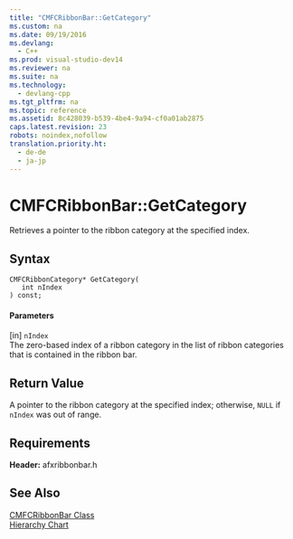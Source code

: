 ```yaml
---
title: "CMFCRibbonBar::GetCategory"
ms.custom: na
ms.date: 09/19/2016
ms.devlang: 
  - C++
ms.prod: visual-studio-dev14
ms.reviewer: na
ms.suite: na
ms.technology: 
  - devlang-cpp
ms.tgt_pltfrm: na
ms.topic: reference
ms.assetid: 8c428039-b539-4be4-9a94-cf0a01ab2875
caps.latest.revision: 23
robots: noindex,nofollow
translation.priority.ht: 
  - de-de
  - ja-jp
---
```

# CMFCRibbonBar::GetCategory
Retrieves a pointer to the ribbon category at the specified index.  
  
## Syntax  
  
```  
CMFCRibbonCategory* GetCategory(  
   int nIndex   
) const;  
```  
  
#### Parameters  
 [in] `nIndex`  
 The zero-based index of a ribbon category in the list of ribbon categories that is contained in the ribbon bar.  
  
## Return Value  
 A pointer to the ribbon category at the specified index; otherwise, `NULL` if `nIndex` was out of range.  
  
## Requirements  
 **Header:** afxribbonbar.h  
  
## See Also  
 [CMFCRibbonBar Class](../vs140/CMFCRibbonBar-Class.md)   
 [Hierarchy Chart](../vs140/Hierarchy-Chart.md)